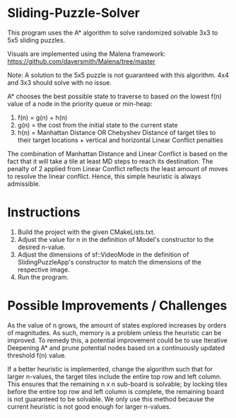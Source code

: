 # Sliding-Puzzle-Solver

This program uses the A* algorithm to solve randomized solvable 3x3 to 5x5 sliding puzzles.

Visuals are implemented using the Malena framework: https://github.com/daversmith/Malena/tree/master

Note: A solution to the 5x5 puzzle is not guaranteed with this algorithm. 4x4 and 3x3 should solve with no issue.

A* chooses the best possible state to traverse to based on the lowest f(n) value of a node in the priority queue or min-heap:
1. f(n) = g(n) + h(n)
2. g(n) = the cost from the initial state to the current state
3. h(n) = Manhattan Distance OR Chebyshev Distance of target tiles to their target locations + vertical and horizontal Linear Conflict penalties

The combination of Manhattan Distance and Linear Conflict  is based on the fact that it will take a tile at least MD steps to reach its destination. The penalty of 2 applied from Linear Conflict reflects the least amount of moves to resolve the linear conflict. Hence, this simple heuristic is always admissible.

# Instructions

1. Build the project with the given CMakeLists.txt.
2. Adjust the value for n in the definition of Model's constructor to the desired n-value.
3. Adjust the dimensions of sf::VideoMode in the definition of SlidingPuzzleApp's constructor to match the dimensions of the respective image.
4. Run the program.

# Possible Improvements / Challenges

As the value of n grows, the amount of states explored increases by orders of magnitudes. As such, memory is a problem unless the heuristic can be improved. To remedy this, a potential improvement could be to use Iterative Deepening A* and prune potential nodes based on a continuously updated threshold f(n) value.

If a better heuristic is implemented, change the algorithm such that for larger n-values, the target tiles include the entire top row and left column. This ensures that the remaining n x n sub-board is solvable; by locking tiles before the entire top row and left column is complete, the remaining board is not guaranteed to be solvable. We only use this method because the current heuristic is not good enough for larger n-values.
